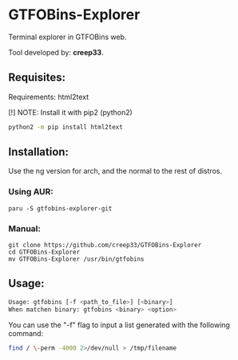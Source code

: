 # GTFOBins-Explorer
Terminal explorer in GTFOBins web.

Tool developed by: **creep33**.

## Requisites: 
Requirements: html2text

[!] NOTE: Install it with pip2 (python2)

```bash
python2 -m pip install html2text
```

## Installation:
Use the ng version for arch, and the normal to the rest of distros.

### Using AUR:
```
paru -S gtfobins-explorer-git
```
### Manual:
```
git clone https://github.com/creep33/GTFOBins-Explorer
cd GTFOBins-Explorer 
mv GTFOBins-Explorer /usr/bin/gtfobins

```


## Usage: 
```bash 
Usage: gtfobins [-f <path_to_file>] [<binary>]
When matchen binary: gtfobins <binary> <option>
```

You can use the "-f" flag to input a list generated with the following command:

```bash
find / \-perm -4000 2>/dev/null > /tmp/filename
```
